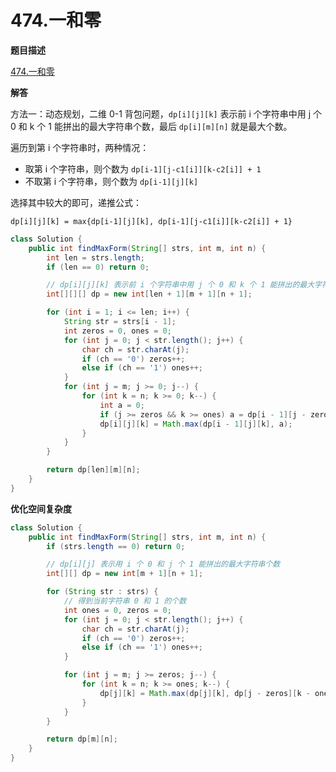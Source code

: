 # 474.一和零

**题目描述**

[474.一和零](https://leetcode-cn.com/problems/ones-and-zeroes/)

**解答**

方法一：动态规划，二维 0-1 背包问题，`dp[i][j][k]` 表示前 i 个字符串中用 j 个 0 和 k 个 1 能拼出的最大字符串个数，最后 `dp[i][m][n]` 就是最大个数。

遍历到第 i 个字符串时，两种情况：

- 取第 i 个字符串，则个数为 `dp[i-1][j-c1[i]][k-c2[i]] + 1`
- 不取第 i 个字符串，则个数为 `dp[i-1][j][k]`

选择其中较大的即可，递推公式：

```
dp[i][j][k] = max{dp[i-1][j][k], dp[i-1][j-c1[i]][k-c2[i]] + 1}
```

```java
class Solution {
    public int findMaxForm(String[] strs, int m, int n) {
        int len = strs.length;
        if (len == 0) return 0;

        // dp[i][j][k] 表示前 i 个字符串中用 j 个 0 和 k 个 1 能拼出的最大字符串个数
        int[][][] dp = new int[len + 1][m + 1][n + 1];

        for (int i = 1; i <= len; i++) {
            String str = strs[i - 1];
            int zeros = 0, ones = 0;
            for (int j = 0; j < str.length(); j++) {
                char ch = str.charAt(j);
                if (ch == '0') zeros++;
                else if (ch == '1') ones++;
            }
            for (int j = m; j >= 0; j--) {
                for (int k = n; k >= 0; k--) {
                    int a = 0;
                    if (j >= zeros && k >= ones) a = dp[i - 1][j - zeros][k - ones] + 1;
                    dp[i][j][k] = Math.max(dp[i - 1][j][k], a);
                }
            }
        }

        return dp[len][m][n];
    }
}
```

**优化空间复杂度**

```java
class Solution {
    public int findMaxForm(String[] strs, int m, int n) {
        if (strs.length == 0) return 0;

        // dp[i][j] 表示用 i 个 0 和 j 个 1 能拼出的最大字符串个数
        int[][] dp = new int[m + 1][n + 1];

        for (String str : strs) {
            // 得到当前字符串 0 和 1 的个数
            int ones = 0, zeros = 0;
            for (int j = 0; j < str.length(); j++) {
                char ch = str.charAt(j);
                if (ch == '0') zeros++;
                else if (ch == '1') ones++;
            }

            for (int j = m; j >= zeros; j--) {
                for (int k = n; k >= ones; k--) {
                    dp[j][k] = Math.max(dp[j][k], dp[j - zeros][k - ones] + 1);
                }
            }
        }

        return dp[m][n];
    }
}
```